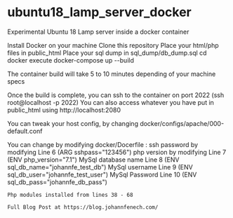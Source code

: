 # ubuntu18_lamp_server_docker
Experimental Ubuntu 18 Lamp server inside a docker container

Install Docker on your machine
Clone this repository
Place your html/php files in public_html
Place your sql dump in sql_dump/db_dump.sql
cd docker
execute docker-compose up --build

The container build will take 5 to 10 minutes depending of your machine specs

Once the build is complete, you can ssh to the container on port 2022 (ssh root@localhost -p 2022)
You can also access whatever you have put in public_html using http://localhost:2080

You can tweak your host config, by changing docker/configs/apache/000-default.conf

You can change by modifying docker/Docerfile :
    ssh password by modifying Line 6 (ARG sshpass="123456")
    php version by modifying Line 7 (ENV php_version="7.1")
    MySql database name Line 8 (ENV sql_db_name="johannfe_test_db")
    MySql username Line 9 (ENV sql_db_user="johannfe_test_user")
    MySql Password Line 10 (ENV sql_db_pass="johannfe_db_pass")

    Php modules installed from lines 38 - 68
    
    Full Blog Post at https://blog.johannfenech.com/
